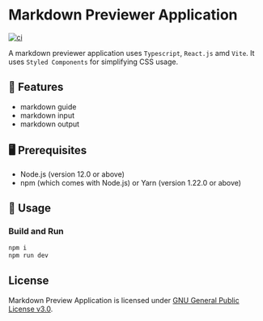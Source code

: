 # Markdown Previewer Application
[![ci](https://github.com/ttiimmothy/markdown-previewer-application/actions/workflows/ci.yml/badge.svg)](https://github.com/ttiimmothy/markdown-previewer-application/actions/workflows/ci.yml)

A markdown previewer application uses `Typescript`, `React.js` amd `Vite`. It uses `Styled Components` for simplifying CSS usage.

## 🎯 Features

- markdown guide
- markdown input
- markdown output

## 🖥 Prerequisites

- Node.js (version 12.0 or above)
- npm (which comes with Node.js) or Yarn (version 1.22.0 or above)

## 🔧 Usage
### Build and Run

```TypeScript
npm i
npm run dev
```

## License

Markdown Preview Application is licensed under [GNU General Public License v3.0](LICENSE).